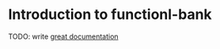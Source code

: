# Introduction to functionl-bank

TODO: write [great documentation](http://jacobian.org/writing/what-to-write/)
